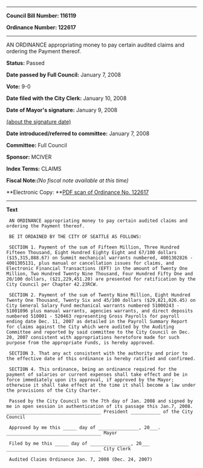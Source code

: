 

********

**Council Bill Number: 116119**
   
**Ordinance Number: 122617**
********

 AN ORDINANCE appropriating money to pay certain audited claims and ordering the Payment thereof.

**Status:** Passed
   
**Date passed by Full Council:** January 7, 2008
   
**Vote:** 9-0
   
**Date filed with the City Clerk:** January 10, 2008
   
**Date of Mayor's signature:** January 9, 2008
   
[(about the signature date)](/~public/approvaldate.htm)
   
   
   
**Date introduced/referred to committee:** January 7, 2008
   
**Committee:** Full Council
   
**Sponsor:** MCIVER
   
   
**Index Terms:** CLAIMS

**Fiscal Note:**_(No fiscal note available at this time)_

**Electronic Copy: **[PDF scan of Ordinance No. 122617](/~archives/Ordinances/Ord_122617.pdf)

********

**Text**
   
```
 AN ORDINANCE appropriating money to pay certain audited claims and ordering the Payment thereof.

 BE IT ORDAINED BY THE CITY OF SEATTLE AS FOLLOWS:

 SECTION 1. Payment of the sum of Fifteen Million, Three Hundred Fifteen Thousand, Eight Hundred Eighty Eight and 67/100 dollars ($15,315,888.67) on Summit mechanical warrants numbered, 4001302826 - 4001305131, plus manual or cancellation issues for claims, and Electronic Financial Transactions (EFT) in the amount of Twenty One Million, Two Hundred Twenty Nine Thousand, Four Hundred Fifty One and 20/100 dollars, ($21,229,451.20) are presented for ratification by the City Council per Chapter 42.23RCW.

 SECTION 2. Payment of the sum of Twenty Nine Million, Eight Hundred Twenty One Thousand, Twenty Six and 45/100 dollars ($29,821,026.45) on City General Salary Fund mechanical warrants numbered 51000243 - 51001896 plus manual warrants, agencies warrants, and direct deposits numbered 510001 - 520463 representing Gross Payrolls for payroll ending date Dec. 11, 2007 as detailed in the Payroll Summary Report for claims against the City which were audited by the Auditing Committee and reported by said committee to the City Council on Dec. 20, 2007 consistent with appropriations heretofore made for such purpose from the appropriate Funds, is hereby approved.

 SECTION 3. That any act consistent with the authority and prior to the effective date of this ordinance is hereby ratified and confirmed.

 SECTION 4. This ordinance, being an ordinance required for the payment of salaries or current expenses shall take effect and be in force immediately upon its approval, if approved by the Mayor; otherwise it shall take effect at the time it shall become a law under the provisions of the City Charter.

 Passed by the City Council on the 7th day of Jan. 2008 and signed by me in open session in authentication of its passage this Jan.7, 2008. ___________________________________ President ___________ of the City Council

 Approved by me this _____ day of _______________, 20___. ___________________________________ Mayor

 Filed by me this _____ day of _______________, 20___ ___________________________________ City Clerk

 Audited Claims Ordinance Jan. 7, 2008 (Dec. 24, 2007)

```
